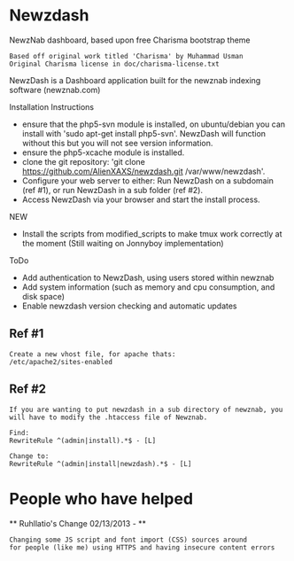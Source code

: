 Newzdash
========

NewzNab dashboard, based upon free Charisma bootstrap theme
	
    Based off original work titled 'Charisma' by Muhammad Usman
    Original Charisma license in doc/charisma-license.txt


NewzDash is a Dashboard application built for the newznab indexing software (newznab.com)

Installation Instructions

- ensure that the php5-svn module is installed, on ubuntu/debian you can install with 'sudo apt-get install php5-svn'. NewzDash will
  function without this but you will not see version information.
- ensure the php5-xcache module is installed.
- clone the git repository: 'git clone https://github.com/AlienXAXS/newzdash.git /var/www/newzdash'.
- Configure your web server to either: Run NewzDash on a subdomain (ref #1), or run NewzDash in a sub folder (ref #2).
- Access NewzDash via your browser and start the install process.

NEW
- Install the scripts from modified_scripts to make tmux work correctly at the moment (Still waiting on Jonnyboy implementation)


ToDo
- Add authentication to NewzDash, using users stored within newznab
- Add system information (such as memory and cpu consumption, and disk space)
- Enable newzdash version checking and automatic updates

Ref #1
------

	Create a new vhost file, for apache thats:
	/etc/apache2/sites-enabled
	


Ref #2
------

	If you are wanting to put newzdash in a sub directory of newznab, you will have to modify the .htaccess file of Newznab.

	Find:
	RewriteRule ^(admin|install).*$ - [L]

	Change to:
	RewriteRule ^(admin|install|newzdash).*$ - [L]



People who have helped
======================

** Ruhllatio's Change 02/13/2013 - **

    Changing some JS script and font import (CSS) sources around 
    for people (like me) using HTTPS and having insecure content errors


